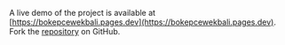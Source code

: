 A live demo of the project is available at [https://bokepcewekbali.pages.dev](https://bokepcewekbali.pages.dev).
Fork the [repository](https://github.com/kimalegis) on GitHub.